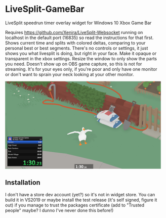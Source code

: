 # LiveSplit-GameBar
LiveSplit speedrun timer overlay widget for Windows 10 Xbox Game Bar

Requires https://github.com/Xenira/LiveSplit-Websocket running on localhost in the default port (16835) so read the instructions for that first.
Shows current time and splits with colored deltas, comparing to your personal best or best segments.
There's no controls or settings, it just shows you what livesplit is doing, but right in your face.
Make it opaque or transparent in the xbox settings.
Resize the window to only show the parts you need.
Doesn't show up on OBS game capture, so this is not for streaming.
It's for your eyes only, if you're poor and only have one monitor or don't want to sprain your neck looking at your other monitor.

![This is the idea](https://raw.githubusercontent.com/Dregu/LiveSplit-GameBar/master/LiveSplit-GameBar.png)

## Installation

I don't have a store dev account (yet?) so it's not in widget store.
You can build it in VS2019 or maybe install the test release (it's self signed, figure it out)
if you manage to trust the packages certificate (add to "Trusted people" maybe? I dunno I've never done this before!)
